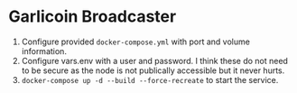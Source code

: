 # Garlicoin Broadcaster

1. Configure provided `docker-compose.yml` with port and volume information.
1. Configure vars.env with a user and password. I think these do not need to be secure as the node is not publically accessible but it never hurts.
1. `docker-compose up -d --build --force-recreate` to start the service.
